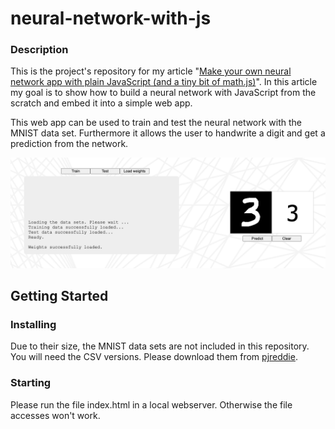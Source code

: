 # neural-network-with-js

### Description

This is the project's repository for my article "[Make your own neural network app with plain JavaScript (and a tiny bit of math.js)](https://lin-xiang.medium.com/make-your-own-neural-network-app-with-plain-javascript-and-a-tiny-bit-of-math-js-30ab5ff4cbd5)". In this article my goal is to show how to build a neural network with JavaScript from the scratch and embed it into a simple web app.

This web app can be used to train and test the neural network with the MNIST data set. Furthermore it allows the user to handwrite a digit and get a prediction from the network.

![screenshot](./img/sc_features.png)

## Getting Started
### Installing
Due to their size, the MNIST data sets are not included in this repository. You will need the CSV versions. Please download them from [pjreddie](https://pjreddie.com/projects/mnist-in-csv/).

### Starting
Please run the file index.html in a local webserver. Otherwise the file accesses won't work.


